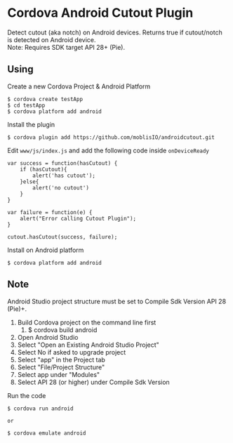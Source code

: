 # Cordova Android Cutout Plugin

Detect cutout (aka notch) on Android devices.
Returns true if cutout/notch is detected on Android device.  
Note: Requires SDK target API 28+ (Pie).

## Using

Create a new Cordova Project & Android Platform

    $ cordova create testApp 
    $ cd testApp
    $ cordova platform add android
    
Install the plugin

    $ cordova plugin add https://github.com/moblisIO/androidcutout.git    

Edit `www/js/index.js` and add the following code inside `onDeviceReady`

```
var success = function(hasCutout) {
    if (hasCutout){
        alert('has cutout');
    }else{
        alert('no cutout')
    }
}

var failure = function(e) {
    alert("Error calling Cutout Plugin");
}

cutout.hasCutout(success, failure);

```

Install on Android platform

    $ cordova platform add android
    

## Note

Android Studio project structure must be set to Compile Sdk Version API 28 (Pie)+.
1. Build Cordova project on the command line first
    1. $ cordova build android
2. Open Android Studio
3. Select "Open an Existing Android Studio Project"
4. Select No if asked to upgrade project
5. Select "app" in the Project tab
6. Select "File/Project Structure"
7. Select app under "Modules"
8. Select API 28 (or higher) under Compile Sdk Version


Run the code

    $ cordova run android

    or

    $ cordova emulate android
